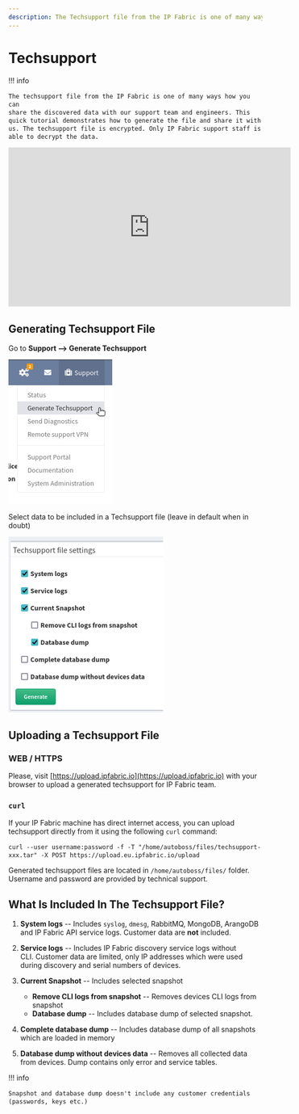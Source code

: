 ```yaml
---
description: The Techsupport file from the IP Fabric is one of many ways how you can share the discovered data with our support team and engineers.
---
```


# Techsupport

!!! info

    The techsupport file from the IP Fabric is one of many ways how you can
    share the discovered data with our support team and engineers. This
    quick tutorial demonstrates how to generate the file and share it with
    us. The techsupport file is encrypted. Only IP Fabric support staff is
    able to decrypt the data.

<iframe width="560" height="315" src="https://www.youtube-nocookie.com/embed/SJZAzYAuXrE" title="YouTube video player" frameborder="0" allow="accelerometer; autoplay; clipboard-write; encrypted-media; gyroscope; picture-in-picture" allowfullscreen></iframe>

## Generating Techsupport File

Go to **Support --> Generate Techsupport**

![Generate techsupport](techsupport/generate.png)

Select data to be included in a Techsupport file (leave in default when in doubt)

![Configure techsupport](techsupport/config.png)

## Uploading a Techsupport File

### WEB / HTTPS

Please, visit [https://upload.ipfabric.io](https://upload.ipfabric.io) with
your browser to upload a generated techsupport for IP Fabric team.

### `curl`

If your IP Fabric machine has direct internet access, you can upload techsupport
directly from it using the following `curl` command:

```shell
curl --user username:password -f -T "/home/autoboss/files/techsupport-xxx.tar" -X POST https://upload.eu.ipfabric.io/upload
```

Generated techsupport files are located in `/home/autoboss/files/` folder. Username and password are provided by technical support.

## What Is Included In The Techsupport File?

1. **System logs** -- Includes `syslog`, `dmesg`, RabbitMQ, MongoDB, ArangoDB and IP Fabric API service logs. Customer data are **not** included.
2. **Service logs** -- Includes IP Fabric discovery service logs without CLI. Customer data are limited, only IP addresses which were used during discovery and serial numbers of devices.
3. **Current Snapshot** -- Includes selected snapshot

   - **Remove CLI logs from snapshot** -- Removes devices CLI logs from snapshot
   - **Database dump** -- Includes database dump of selected snapshot.

4. **Complete database dump** -- Includes database dump of all snapshots which are loaded in memory
5. **Database dump without devices data** -- Removes all collected data from devices. Dump contains only error and service tables.

!!! info

    Snapshot and database dump doesn't include any customer credentials (passwords, keys etc.)
